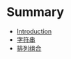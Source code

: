 # Summary

* [Introduction](README.md)
* [字符串](chapter01-str.md)
* [排列组合](chapter02-permutation.md)

